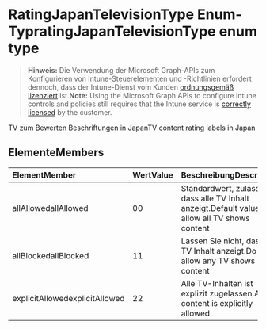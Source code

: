 # <a name="ratingjapantelevisiontype-enum-type"></a><span data-ttu-id="c39be-101">RatingJapanTelevisionType Enum-Typ</span><span class="sxs-lookup"><span data-stu-id="c39be-101">ratingJapanTelevisionType enum type</span></span>

> <span data-ttu-id="c39be-102">**Hinweis:** Die Verwendung der Microsoft Graph-APIs zum Konfigurieren von Intune-Steuerelementen und -Richtlinien erfordert dennoch, dass der Intune-Dienst vom Kunden [ordnungsgemäß lizenziert](https://go.microsoft.com/fwlink/?linkid=839381) ist.</span><span class="sxs-lookup"><span data-stu-id="c39be-102">**Note:** Using the Microsoft Graph APIs to configure Intune controls and policies still requires that the Intune service is [correctly licensed](https://go.microsoft.com/fwlink/?linkid=839381) by the customer.</span></span>

<span data-ttu-id="c39be-103">TV zum Bewerten Beschriftungen in Japan</span><span class="sxs-lookup"><span data-stu-id="c39be-103">TV content rating labels in Japan</span></span>
## <a name="members"></a><span data-ttu-id="c39be-104">Elemente</span><span class="sxs-lookup"><span data-stu-id="c39be-104">Members</span></span>
|<span data-ttu-id="c39be-105">Element</span><span class="sxs-lookup"><span data-stu-id="c39be-105">Member</span></span>|<span data-ttu-id="c39be-106">Wert</span><span class="sxs-lookup"><span data-stu-id="c39be-106">Value</span></span>|<span data-ttu-id="c39be-107">Beschreibung</span><span class="sxs-lookup"><span data-stu-id="c39be-107">Description</span></span>|
|:---|:---|:---|
|<span data-ttu-id="c39be-108">allAllowed</span><span class="sxs-lookup"><span data-stu-id="c39be-108">allAllowed</span></span>|<span data-ttu-id="c39be-109">0</span><span class="sxs-lookup"><span data-stu-id="c39be-109">0</span></span>|<span data-ttu-id="c39be-110">Standardwert, zulassen, dass alle TV Inhalt anzeigt.</span><span class="sxs-lookup"><span data-stu-id="c39be-110">Default value, allow all TV shows content</span></span>|
|<span data-ttu-id="c39be-111">allBlocked</span><span class="sxs-lookup"><span data-stu-id="c39be-111">allBlocked</span></span>|<span data-ttu-id="c39be-112">1</span><span class="sxs-lookup"><span data-stu-id="c39be-112">1</span></span>|<span data-ttu-id="c39be-113">Lassen Sie nicht, dass alle TV Inhalt anzeigt.</span><span class="sxs-lookup"><span data-stu-id="c39be-113">Do not allow any TV shows content</span></span>|
|<span data-ttu-id="c39be-114">explicitAllowed</span><span class="sxs-lookup"><span data-stu-id="c39be-114">explicitAllowed</span></span>|<span data-ttu-id="c39be-115">2</span><span class="sxs-lookup"><span data-stu-id="c39be-115">2</span></span>|<span data-ttu-id="c39be-116">Alle TV-Inhalten ist explizit zugelassen.</span><span class="sxs-lookup"><span data-stu-id="c39be-116">All TV content is explicitly allowed</span></span>|



